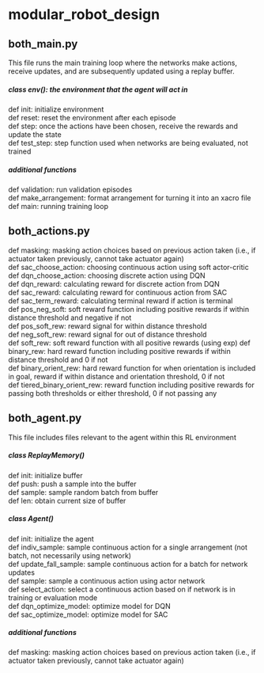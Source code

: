 # modular_robot_design
## both_main.py  
This file runs the main training loop where the networks make actions, receive updates, and are subsequently updated using a replay buffer.  
##### class env(): the environment that the agent will act in  
def init: initialize environment  
def reset: reset the environment after each episode  
def step: once the actions have been chosen, receive the rewards and update the state  
def test_step: step function used when networks are being evaluated, not trained  

##### additional functions
def validation: run validation episodes  
def make_arrangement: format arrangement for turning it into an xacro file  
def main: running training loop  

## both_actions.py
def masking: masking action choices based on previous action taken (i.e., if actuator taken previously, cannot take actuator again)  
def sac_choose_action: choosing continuous action using soft actor-critic  
def dqn_choose_action: choosing discrete action using DQN  
def dqn_reward: calculating reward for discrete action from DQN  
def sac_reward: calculating reward for continuous action from SAC  
def sac_term_reward: calculating terminal reward if action is terminal  
def pos_neg_soft: soft reward function including positive rewards if within distance threshold and negative if not  
def pos_soft_rew: reward signal for within distance threshold  
def neg_soft_rew: reward signal for out of distance threshold  
def soft_rew: soft reward function with all positive rewards (using exp)
def binary_rew: hard reward function including positive rewards if within distance threshold and 0 if not  
def binary_orient_rew: hard reward function for when orientation is included in goal, reward if within distance and orientation threshold, 0 if not  
def tiered_binary_orient_rew: reward function including positive rewards for passing both thresholds or either threshold, 0 if not passing any 

## both_agent.py
This file includes files relevant to the agent within this RL environment  
##### class ReplayMemory()
def init: initialize buffer  
def push: push a sample into the buffer  
def sample: sample random batch from buffer  
def len: obtain current size of buffer  

##### class Agent()
def init: initialize the agent  
def indiv_sample: sample continuous action for a single arrangement (not batch, not necessarily using network)  
def update_fall_sample: sample continuous action for a batch for network updates  
def sample: sample a continuous action using actor network  
def select_action:  select a continuous action based on if network is in training or evaluation mode  
def dqn_optimize_model: optimize model for DQN  
def sac_optimize_model: optimize model for SAC  

##### additional functions  
def masking: masking action choices based on previous action taken (i.e., if actuator taken previously, cannot take actuator again)  
